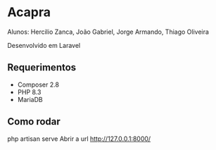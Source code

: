 # Acapra

Alunos: Hercilio Zanca, João Gabriel, Jorge Armando, Thiago Oliveira 

Desenvolvido em Laravel

## Requerimentos
* Composer 2.8
* PHP 8.3
* MariaDB

## Como rodar
php artisan serve
Abrir a url http://127.0.0.1:8000/
